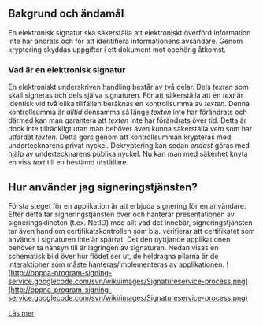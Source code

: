 ## Bakgrund och ändamål ##

En elektronisk signatur ska säkerställa att elektroniskt överförd information inte har ändrats
och för att identifiera informationens avsändare. Genom kryptering skyddas uppgifter i ett
dokument mot obehörig åtkomst.

### Vad är en elektronisk signatur ###
En elektroniskt underskriven handling består av två delar. Dels _texten_ som skall signeras och dels själva signaturen. För att säkerställa att en _text_ är identisk vid två olika tillfällen beräknas en kontrollsumma av _texten_. Denna kontrollsumma är _alltid_ densamma så länge _texten_ inte har förändrats och därmed kan man garantera att _texten_ inte har förändrats över tid. Detta är dock inte tillräckligt utan man behöver även kunna säkerställa _vem_ som har utfärdat _texten_. Detta görs genom att kontrollsumman krypteras med undertecknarens privat nyckel. Dekryptering kan sedan _endast_ göras med hjälp av undertecknarens publika nyckel. Nu kan man med säkerhet knyta en viss _text_ till en bestämd utställare.

## Hur använder jag signeringstjänsten? ##
Första steget för en applikation är att erbjuda signering för en användare. Efter detta tar signeringstjänsten över och hanterar presentationen av signeringsklineten (t.ex. NetID) med allt vad det innebär, signeringstjänsten tar även hand om certifikatskontrollen som bla. verifierar att certifikatet som används i signaturen inte är spärrat. Det den nyttjande applikationen behöver ta hänsyn till är lagringen av signaturen. Nedan visas en schematisk bild över hur flödet ser ut, de heldragna pilarna är de interaktioner som måste hanteras/implementeras av applikationen.
![http://oppna-program-signing-service.googlecode.com/svn/wiki/images/Signatureservice-process.png](http://oppna-program-signing-service.googlecode.com/svn/wiki/images/Signatureservice-process.png)


[Läs mer](http://code.google.com/p/oppna-program-signing-service/wiki/InDepth)